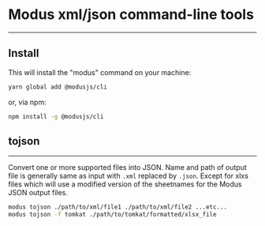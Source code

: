 # Modus xml/json command-line tools
-----

## Install

This will install the "modus" command on your machine:
```bash
yarn global add @modusjs/cli
```

or, via npm:
```bash
npm install -g @modusjs/cli
```

## tojson
------------
Convert one or more supported files into JSON.  Name and path of output file is generally same as input with `.xml` replaced by `.json`.
Except for xlxs files which will use a modified version of the sheetnames for the Modus JSON output files.

```bash
modus tojson ./path/to/xml/file1 ./path/to/xml/file2 ...etc...
modus tojson -f tomkat ./path/to/tomkat/formatted/xlsx_file
```


